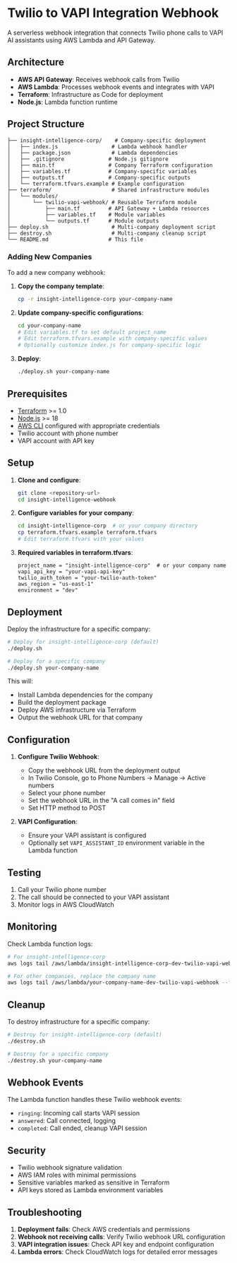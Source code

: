 # Twilio to VAPI Integration Webhook

A serverless webhook integration that connects Twilio phone calls to VAPI AI assistants using AWS Lambda and API Gateway.

## Architecture

- **AWS API Gateway**: Receives webhook calls from Twilio
- **AWS Lambda**: Processes webhook events and integrates with VAPI
- **Terraform**: Infrastructure as Code for deployment
- **Node.js**: Lambda function runtime

## Project Structure

```
├── insight-intelligence-corp/    # Company-specific deployment
│   ├── index.js                 # Lambda webhook handler
│   ├── package.json             # Lambda dependencies
│   ├── .gitignore              # Node.js gitignore
│   ├── main.tf                 # Company Terraform configuration
│   ├── variables.tf            # Company-specific variables
│   ├── outputs.tf              # Company-specific outputs
│   └── terraform.tfvars.example # Example configuration
├── terraform/                   # Shared infrastructure modules
│   └── modules/
│       └── twilio-vapi-webhook/ # Reusable Terraform module
│           ├── main.tf         # API Gateway + Lambda resources
│           ├── variables.tf    # Module variables
│           └── outputs.tf      # Module outputs
├── deploy.sh                    # Multi-company deployment script
├── destroy.sh                   # Multi-company cleanup script
└── README.md                   # This file
```

### Adding New Companies

To add a new company webhook:

1. **Copy the company template**:
   ```bash
   cp -r insight-intelligence-corp your-company-name
   ```

2. **Update company-specific configurations**:
   ```bash
   cd your-company-name
   # Edit variables.tf to set default project_name
   # Edit terraform.tfvars.example with company-specific values
   # Optionally customize index.js for company-specific logic
   ```

3. **Deploy**:
   ```bash
   ./deploy.sh your-company-name
   ```

## Prerequisites

- [Terraform](https://terraform.io) >= 1.0
- [Node.js](https://nodejs.org) >= 18
- [AWS CLI](https://aws.amazon.com/cli/) configured with appropriate credentials
- Twilio account with phone number
- VAPI account with API key

## Setup

1. **Clone and configure**:
   ```bash
   git clone <repository-url>
   cd insight-intelligence-webhook
   ```

2. **Configure variables for your company**:
   ```bash
   cd insight-intelligence-corp  # or your company directory
   cp terraform.tfvars.example terraform.tfvars
   # Edit terraform.tfvars with your values
   ```

3. **Required variables in terraform.tfvars**:
   ```hcl
   project_name = "insight-intelligence-corp"  # or your company name
   vapi_api_key = "your-vapi-api-key"
   twilio_auth_token = "your-twilio-auth-token"
   aws_region = "us-east-1"
   environment = "dev"
   ```

## Deployment

Deploy the infrastructure for a specific company:
```bash
# Deploy for insight-intelligence-corp (default)
./deploy.sh

# Deploy for a specific company
./deploy.sh your-company-name
```

This will:
- Install Lambda dependencies for the company
- Build the deployment package
- Deploy AWS infrastructure via Terraform
- Output the webhook URL for that company

## Configuration

1. **Configure Twilio Webhook**:
   - Copy the webhook URL from the deployment output
   - In Twilio Console, go to Phone Numbers → Manage → Active numbers
   - Select your phone number
   - Set the webhook URL in the "A call comes in" field
   - Set HTTP method to POST

2. **VAPI Configuration**:
   - Ensure your VAPI assistant is configured
   - Optionally set `VAPI_ASSISTANT_ID` environment variable in the Lambda function

## Testing

1. Call your Twilio phone number
2. The call should be connected to your VAPI assistant
3. Monitor logs in AWS CloudWatch

## Monitoring

Check Lambda function logs:
```bash
# For insight-intelligence-corp
aws logs tail /aws/lambda/insight-intelligence-corp-dev-twilio-vapi-webhook --follow

# For other companies, replace the company name
aws logs tail /aws/lambda/your-company-name-dev-twilio-vapi-webhook --follow
```

## Cleanup

To destroy infrastructure for a specific company:
```bash
# Destroy for insight-intelligence-corp (default)
./destroy.sh

# Destroy for a specific company
./destroy.sh your-company-name
```

## Webhook Events

The Lambda function handles these Twilio webhook events:
- `ringing`: Incoming call starts VAPI session
- `answered`: Call connected, logging
- `completed`: Call ended, cleanup VAPI session

## Security

- Twilio webhook signature validation
- AWS IAM roles with minimal permissions
- Sensitive variables marked as sensitive in Terraform
- API keys stored as Lambda environment variables

## Troubleshooting

1. **Deployment fails**: Check AWS credentials and permissions
2. **Webhook not receiving calls**: Verify Twilio webhook URL configuration
3. **VAPI integration issues**: Check API key and endpoint configuration
4. **Lambda errors**: Check CloudWatch logs for detailed error messages
